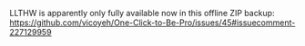LLTHW is apparently only fully available now in this offline ZIP backup:  https://github.com/vicoyeh/One-Click-to-Be-Pro/issues/45#issuecomment-227129959
